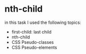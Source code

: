 # nth-child
in this task I used the following topics:
- first-child: last child
- nth-child
- CSS Pseudo-classes
- CSS Pseudo-elements
